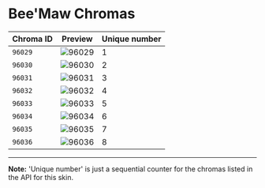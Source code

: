 # Bee'Maw Chromas

| Chroma ID | Preview | Unique number |
|---|---|---|
| `96029` | ![96029](https://raw.communitydragon.org/latest/plugins/rcp-be-lol-game-data/global/default/v1/champion-chroma-images/96/96029.png) | 1 |
| `96030` | ![96030](https://raw.communitydragon.org/latest/plugins/rcp-be-lol-game-data/global/default/v1/champion-chroma-images/96/96030.png) | 2 |
| `96031` | ![96031](https://raw.communitydragon.org/latest/plugins/rcp-be-lol-game-data/global/default/v1/champion-chroma-images/96/96031.png) | 3 |
| `96032` | ![96032](https://raw.communitydragon.org/latest/plugins/rcp-be-lol-game-data/global/default/v1/champion-chroma-images/96/96032.png) | 4 |
| `96033` | ![96033](https://raw.communitydragon.org/latest/plugins/rcp-be-lol-game-data/global/default/v1/champion-chroma-images/96/96033.png) | 5 |
| `96034` | ![96034](https://raw.communitydragon.org/latest/plugins/rcp-be-lol-game-data/global/default/v1/champion-chroma-images/96/96034.png) | 6 |
| `96035` | ![96035](https://raw.communitydragon.org/latest/plugins/rcp-be-lol-game-data/global/default/v1/champion-chroma-images/96/96035.png) | 7 |
| `96036` | ![96036](https://raw.communitydragon.org/latest/plugins/rcp-be-lol-game-data/global/default/v1/champion-chroma-images/96/96036.png) | 8 |

---

**Note:** 'Unique number' is just a sequential counter for the chromas listed in the API for this skin.
